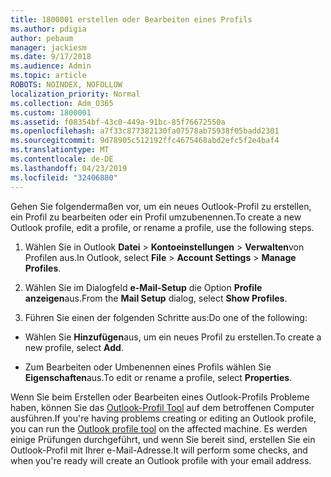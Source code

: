 ```yaml
---
title: 1800001 erstellen oder Bearbeiten eines Profils
ms.author: pdigia
author: pebaum
manager: jackiesm
ms.date: 9/17/2018
ms.audience: Admin
ms.topic: article
ROBOTS: NOINDEX, NOFOLLOW
localization_priority: Normal
ms.collection: Adm_O365
ms.custom: 1800001
ms.assetid: f08354bf-43c0-449a-91bc-85f76672550a
ms.openlocfilehash: a7f33c877382130fa07578ab75938f05badd2301
ms.sourcegitcommit: 9d78905c512192ffc4675468abd2efc5f2e4baf4
ms.translationtype: MT
ms.contentlocale: de-DE
ms.lasthandoff: 04/23/2019
ms.locfileid: "32406880"
---
```

<span data-ttu-id="f7b1e-102">Gehen Sie folgendermaßen vor, um ein neues Outlook-Profil zu erstellen, ein Profil zu bearbeiten oder ein Profil umzubenennen.</span><span class="sxs-lookup"><span data-stu-id="f7b1e-102">To create a new Outlook profile, edit a profile, or rename a profile, use the following steps.</span></span>
  
1. <span data-ttu-id="f7b1e-103">Wählen Sie in Outlook **Datei** \> **Kontoeinstellungen** \> **Verwalten**von Profilen aus.</span><span class="sxs-lookup"><span data-stu-id="f7b1e-103">In Outlook, select **File** \> **Account Settings** \> **Manage Profiles**.</span></span>
    
2. <span data-ttu-id="f7b1e-104">Wählen Sie im Dialogfeld **e-Mail-Setup** die Option **Profile anzeigen**aus.</span><span class="sxs-lookup"><span data-stu-id="f7b1e-104">From the **Mail Setup** dialog, select **Show Profiles**.</span></span>
    
3. <span data-ttu-id="f7b1e-105">Führen Sie einen der folgenden Schritte aus:</span><span class="sxs-lookup"><span data-stu-id="f7b1e-105">Do one of the following:</span></span>
    
  - <span data-ttu-id="f7b1e-106">Wählen Sie **Hinzufügen**aus, um ein neues Profil zu erstellen.</span><span class="sxs-lookup"><span data-stu-id="f7b1e-106">To create a new profile, select **Add**.</span></span>
    
  - <span data-ttu-id="f7b1e-107">Zum Bearbeiten oder Umbenennen eines Profils wählen Sie **Eigenschaften**aus.</span><span class="sxs-lookup"><span data-stu-id="f7b1e-107">To edit or rename a profile, select **Properties**.</span></span>
    
<span data-ttu-id="f7b1e-108">Wenn Sie beim Erstellen oder Bearbeiten eines Outlook-Profils Probleme haben, können Sie das [Outlook-Profil Tool](https://aka.ms/SaRA-OutlookSetupProfile) auf dem betroffenen Computer ausführen.</span><span class="sxs-lookup"><span data-stu-id="f7b1e-108">If you're having problems creating or editing an Outlook profile, you can run the [Outlook profile tool](https://aka.ms/SaRA-OutlookSetupProfile) on the affected machine.</span></span> <span data-ttu-id="f7b1e-109">Es werden einige Prüfungen durchgeführt, und wenn Sie bereit sind, erstellen Sie ein Outlook-Profil mit Ihrer e-Mail-Adresse.</span><span class="sxs-lookup"><span data-stu-id="f7b1e-109">It will perform some checks, and when you're ready will create an Outlook profile with your email address.</span></span> 
  

